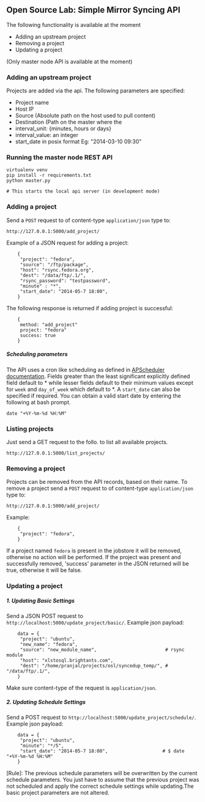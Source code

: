 Open Source Lab: Simple Mirror Syncing API
------------------------------------------

The following functionality is available at the moment

* Adding an upstream project
* Removing a project
* Updating a project

(Only master node API is available at the moment)

### Adding an upstream project

Projects are added via the api. The following parameters are specified:

* Project name
* Host IP
* Source (Absolute path on the host used to pull content)
* Destination (Path on the master where the
* interval_unit: {minutes, hours or days}
* interval_value: an integer
* start_date in posix format Eg: "2014-03-10 09:30"


### Running the master node REST API

    virtualenv venv
    pip install -r requirements.txt
    python master.py

    # This starts the local api server (in development mode)


### Adding a project

Send a `POST` request to of content-type `application/json` type to:

    http://127.0.0.1:5000/add_project/

Example of a JSON request for adding a project:

        {
         "project": "fedora",
         "source": "/ftp/package",
         "host": "rsync.fedora.org",
         "dest": "/data/ftp/.1/",
         "rsync_password": "testpassword",
         "minute" : "*",
         "start_date": "2014-05-7 18:00",
        }

The following response is returned if adding project is successful:

        {
         method: "add_project"
         project: "fedora"
         success: true
        }

##### Scheduling parameters

The API uses a cron like scheduling as defined in [APScheduler documentation](http://pythonhosted.org/APScheduler/cronschedule.html).
Fields greater than the least significant explicitly defined field default to * 
while lesser fields default to their minimum values except for `week` and `day_of_week` which default to *.
A `start_date` can also be specified if required. You can obtain a valid start
date by entering the following at bash prompt.

    date "+%Y-%m-%d %H:%M"


### Listing projects

Just send a GET request to the follo. to list all available projects.

    http://127.0.0.1:5000/list_projects/


### Removing a project

Projects can be removed from the API records, based on their name. To remove a
 project send a `POST` request to of content-type `application/json` type to:

    http://127.0.0.1:5000/add_project/

Example:

        {
         "project": "fedora",
        }

If a project named `fedora` is present in the jobstore it will be removed, otherwise no action will be performed.
If the project was present and successfully removed, 'success' parameter in the JSON returned will be true,
otherwise it will be false.


### Updating a project

##### 1. Updating Basic Settings

Send a JSON POST request to `http://localhost:5000/update_project/basic/`.
Example json payload:

        data = {
         "project": "ubuntu",
         "new_name": "fedora",
         "source": "new_module_name",                         # rsync module
         "host": "xlstosql.brightants.com",
         "dest": "/home/pranjal/projects/osl/syncedup_temp/", # "/data/ftp/.1/",
        }

Make sure content-type of the request is `application/json`.

##### 2. Updating Schedule Settings

Send a POST request to `http://localhost:5000/update_project/schedule/`.
Example json payload:

        data = {
         "project": "ubuntu",
         "minute": "*/5",
         "start_date": "2014-05-7 18:00",                    # $ date "+%Y-%m-%d %H:%M"
        }

  [Rule]: The previous schedule parameters will be overwritten by the current schedule parameters.
  You just have to assume that the previous project was not scheduled and apply the correct schedule
  settings while updating.The basic project parameters are not altered.

